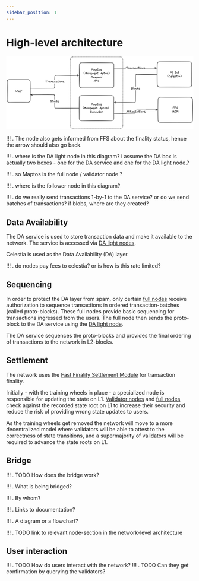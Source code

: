 ```yaml
---
sidebar_position: 1
---
```


# High-level architecture

![Architecture](./images/architecture.png)

!!! . The node also gets informed from FFS about the finality status, hence the arrow should also go back.

!!! . where is the DA light node in this diagram? i assume the DA box is actually two boxes - one for the DA service and one for the DA light node.?

!!! . so Maptos  is the full node / validator node ?

!!! . where is the follower node in this diagram?

!!! . do we really send transactions 1-by-1 to the DA service? or do we send batches of transactions? if blobs, where are they created?

## Data Availability

The DA service is used to store transaction data and make it available to the network. The service is accessed via [DA light nodes](./node_level_architecture.md#da-light-node).

Celestia is used as the Data Availability (DA) layer.


!!! . do nodes pay fees to celestia? or is how is this rate limited?

## Sequencing

In order to protect the DA layer from spam, only certain [full nodes](./node_level_architecture.md#full-node) receive authorization to sequence transactions in ordered transaction-batches (called proto-blocks). These full nodes provide basic sequencing for transactions ingressed from the users. The full node then sends the proto-block to the DA service using the [DA light node](node_level_architecture.md#da-light-node).

The DA service sequences the proto-blocks and provides the final ordering of transactions to the network in L2-blocks.

## Settlement

The network uses the [Fast Finality Settlement Module](../Introduction/technical_details.md#fast-finality-settlement-module) for transaction finality.

Initially - with the training wheels in place - a specialized node is responsible for updating the state on L1. [Validator nodes](./node_level_architecture.md#validator-node) and [full nodes](./node_level_architecture.md#full-node) check against the recorded state root on L1 to increase their security and reduce the risk of providing wrong state updates to users.

As the training wheels get removed the network will move to a more decentralized model where validators will be able to attest to the correctness of state transitions, and a supermajority of validators will be required to advance the state roots on L1.


## Bridge

!!! . TODO How does the bridge work? 

!!! . What is being bridged?

!!! . By whom?

!!! . Links to documentation?

!!! . A diagram or a flowchart?

!!! . TODO link to relevant node-section in the network-level architecture

## User interaction

!!! . TODO How do users interact with the network?
!!! . TODO Can they get confirmation by querying the validators?

